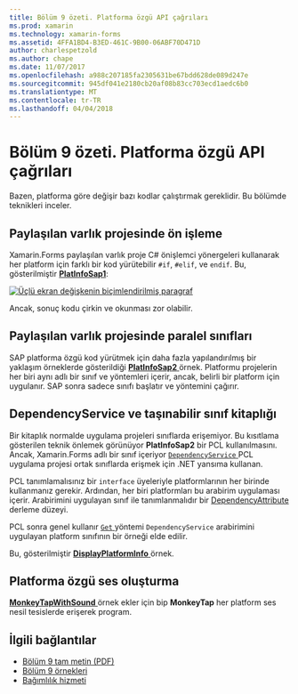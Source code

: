 ```yaml
---
title: Bölüm 9 özeti. Platforma özgü API çağrıları
ms.prod: xamarin
ms.technology: xamarin-forms
ms.assetid: 4FFA1BD4-B3ED-461C-9B00-06ABF70D471D
author: charlespetzold
ms.author: chape
ms.date: 11/07/2017
ms.openlocfilehash: a988c207185fa2305631be67bdd628de089d247e
ms.sourcegitcommit: 945df041e2180cb20af08b83cc703ecd1aedc6b0
ms.translationtype: MT
ms.contentlocale: tr-TR
ms.lasthandoff: 04/04/2018
---
```

# <a name="summary-of-chapter-9-platform-specific-api-calls"></a>Bölüm 9 özeti. Platforma özgü API çağrıları

Bazen, platforma göre değişir bazı kodlar çalıştırmak gereklidir. Bu bölümde teknikleri inceler.

## <a name="preprocessing-in-the-shared-asset-project"></a>Paylaşılan varlık projesinde ön işleme

Xamarin.Forms paylaşılan varlık proje C# önişlemci yönergeleri kullanarak her platform için farklı bir kod yürütebilir `#if`, `#elif`, ve `endif`. Bu, gösterilmiştir [ **PlatInfoSap1**](https://github.com/xamarin/xamarin-forms-book-samples/tree/master/Chapter09/PlatInfoSap1):

[![Üçlü ekran değişkenin biçimlendirilmiş paragraf](images/ch09fg01-small.png "cihaz modeli ve işletim sistemi")](images/ch09fg01-large.png#lightbox "cihaz modeli ve işletim sistemi")

Ancak, sonuç kodu çirkin ve okunması zor olabilir.

## <a name="parallel-classes-in-the-shared-asset-project"></a>Paylaşılan varlık projesinde paralel sınıfları

SAP platforma özgü kod yürütmek için daha fazla yapılandırılmış bir yaklaşım örneklerde gösterildiği [ **PlatInfoSap2** ](https://github.com/xamarin/xamarin-forms-book-samples/tree/master/Chapter09/PlatInfoSap2) örnek. Platformu projelerin her biri aynı adlı bir sınıf ve yöntemleri içerir, ancak, belirli bir platform için uygulanır. SAP sonra sadece sınıfı başlatır ve yöntemini çağırır.

## <a name="dependencyservice-and-the-portable-class-library"></a>DependencyService ve taşınabilir sınıf kitaplığı

Bir kitaplık normalde uygulama projeleri sınıflarda erişemiyor. Bu kısıtlama gösterilen teknik önlemek görünüyor **PlatInfoSap2** bir PCL kullanılmasını. Ancak, Xamarin.Forms adlı bir sınıf içeriyor [ `DependencyService` ](https://developer.xamarin.com/api/type/Xamarin.Forms.DependencyService/) PCL uygulama projesi ortak sınıflarda erişmek için .NET yansıma kullanan.

PCL tanımlamalısınız bir `interface` üyeleriyle platformlarının her birinde kullanmanız gerekir. Ardından, her biri platformları bu arabirim uygulaması içerir. Arabirimini uygulayan sınıf ile tanımlanmalıdır bir [DependencyAttribute](https://developer.xamarin.com/api/type/Xamarin.Forms.DependencyAttribute/) derleme düzeyi.

PCL sonra genel kullanır [ `Get` ](https://developer.xamarin.com/api/member/Xamarin.Forms.DependencyService.Get{T}/p/Xamarin.Forms.DependencyFetchTarget/) yöntemi `DependencyService` arabirimini uygulayan platform sınıfının bir örneği elde edilir.

Bu, gösterilmiştir [ **DisplayPlatformInfo** ](https://github.com/xamarin/xamarin-forms-book-samples/tree/master/Chapter09/DisplayPlatformInfo) örnek.

## <a name="platform-specific-sound-generation"></a>Platforma özgü ses oluşturma

[ **MonkeyTapWithSound** ](https://github.com/xamarin/xamarin-forms-book-samples/tree/master/Chapter09/MonkeyTapWithSound) örnek ekler için bip **MonkeyTap** her platform ses nesil tesislerde erişerek program.



## <a name="related-links"></a>İlgili bağlantılar

- [Bölüm 9 tam metin (PDF)](https://download.xamarin.com/developer/xamarin-forms-book/XamarinFormsBook-Ch09-Apr2016.pdf)
- [Bölüm 9 örnekleri](https://github.com/xamarin/xamarin-forms-book-samples/tree/master/Chapter09)
- [Bağımlılık hizmeti](~/xamarin-forms/app-fundamentals/dependency-service/index.md)
